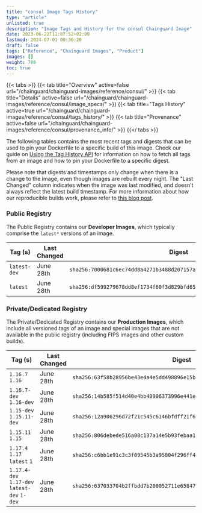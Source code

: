 ```yaml
---
title: "consul Image Tags History"
type: "article"
unlisted: true
description: "Image Tags and History for the consul Chainguard Image"
date: 2023-06-22T11:07:52+02:00
lastmod: 2024-07-01 00:36:20
draft: false
tags: ["Reference", "Chainguard Images", "Product"]
images: []
weight: 700
toc: true
---
```


{{< tabs >}}
{{< tab title="Overview" active=false url="/chainguard/chainguard-images/reference/consul/" >}}
{{< tab title="Details" active=false url="/chainguard/chainguard-images/reference/consul/image_specs/" >}}
{{< tab title="Tags History" active=true url="/chainguard/chainguard-images/reference/consul/tags_history/" >}}
{{< tab title="Provenance" active=false url="/chainguard/chainguard-images/reference/consul/provenance_info/" >}}
{{</ tabs >}}

The following tables contains the most recent tags and digests that can be used to pin your Dockerfile to a specific build of this image. Check our guide on [Using the Tag History API](/chainguard/chainguard-images/using-the-tag-history-api/) for information on how to fetch all tags from an image and how to pin your Dockerfile to a specific digest.

Please note that digests and timestamps only change when there is a change to the image, even though images are rebuilt every night. The "Last Changed" column indicates when the image was last modified, and doesn't always reflect the latest build timestamp. For more information about how our reproducible builds work, please refer to [this blog post](https://www.chainguard.dev/unchained/reproducing-chainguards-reproducible-image-builds).

### Public Registry
The Public Registry contains our **Developer Images**, which typically comprise the `latest*` versions of an image.

| Tag (s)       | Last Changed | Digest                                                                    |
|---------------|--------------|---------------------------------------------------------------------------|
|  `latest-dev` | June 28th    | `sha256:7000681c6ec74dd8a4271b3488d207157a8038be802271bea5c71ab64cf0b118` |
|  `latest`     | June 28th    | `sha256:df599279678dd8ef1734f60f3d829bfd65e1d2863ab709b8fb93d3b1c51535b3` |


### Private/Dedicated Registry
The Private/Dedicated Registry contains our **Production Images**, which include all versioned tags of an image and special images that are not available in the public registry (including FIPS images and other custom builds).

| Tag (s)                                       | Last Changed | Digest                                                                    |
|-----------------------------------------------|--------------|---------------------------------------------------------------------------|
|  `1.16.7` `1.16`                              | June 28th    | `sha256:63f58b28956be43e4a4e5dd498896e15b7dd4acc7f013bafb4f0bee7a24092ce` |
|  `1.16.7-dev` `1.16-dev`                      | June 28th    | `sha256:14b585f514d40e4bb40906373996e441ebc878d082658e8302a17eec37ad02b2` |
|  `1.15-dev` `1.15.11-dev`                     | June 28th    | `sha256:12a906296d72f21c545c6146bfdff21f6eb390f298656317457855db50e81751` |
|  `1.15.11` `1.15`                             | June 28th    | `sha256:806debede516a08c137a14e5b93febaa1aba8ba27deeeec87779ed858ebeaed3` |
|  `1.17.4` `1.17` `latest` `1`                 | June 28th    | `sha256:c6bb1e91c3c3f09545b3a95804f296ff47250c3be75481937b522a762767342d` |
|  `1.17.4-dev` `1.17-dev` `latest-dev` `1-dev` | June 28th    | `sha256:637033704b2ffbdd7b200052711e6584764911272caf90a6f60451f9414687ce` |

